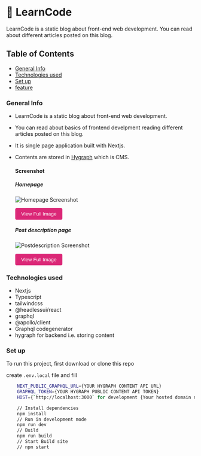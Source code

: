 # 🚀 LearnCode

LearnCode is a static blog about front-end web development. You can read about different articles posted on this blog.

## Table of Contents

- [General Info](#general-info)
- [Technologies used](#technologies-used)
- [Set up](#set-up)
- [feature](#feature)

### General Info

- LearnCode is a static blog about front-end web development.
- You can read about basics of frontend develpment reading different articles posted on this blog.
- It is single page application built with Nextjs.
- Contents are stored in [Hygraph](https://hygraph.com/) which is CMS.

  #### Screenshot

  ##### Homepage

  ![Homepage Screenshot](https://media.graphassets.com/output=format:jpg/resize=height:800,fit:max/0te9GWUgQfewBi5GfPUG 'Homepage')

   <form action="https://media.graphassets.com/output=format:jpg/resize=height:800,fit:max/eVNO87aLTqWluQLgiUII" method="get" target="_blank"><button type="submit">View Full Image</button></form>

  ##### Post description page

  ![Postdescription Screenshot](https://media.graphassets.com/output=format:jpg/resize=height:800,fit:max/d4cj9sUMQ522bUMdbEgs 'post description page')

  <form action="https://media.graphassets.com/output=format:jpg/resize=height:800,fit:max/paRrXijWQ5lYizSYXK3h" method="get" target="_blank"><button type="submit">View Full Image</button></form>

### Technologies used

- Nextjs
- Typescript
- tailwindcss
- @headlessui/react
- graphql
- @apollo/client
- Graphql codegenerator
- hygraph for backend i.e. storing content

### Set up

To run this project, first download or clone this repo

create `.env.local` file and fill

```bash
    NEXT_PUBLIC_GRAPHQL_URL={YOUR HYGRAPH CONTENT API URL}
    GRAPHQL_TOKEN={YOUR HYGRAPH PUBLIC CONTENT API TOKEN}
    HOST={`http://localhost:3000` for development {Your hosted domain name} for production}
```

```bash
    // Install dependencies
    npm install
    // Run in development mode
    npm run dev
    // Build
    npm run build
    // Start Build site
    // npm start
```

<style>
    button{
        background:#db2777;
        cursor:pointer;
        border:0;
        color: white;
        padding: 8px 16px;
        border-radius: 4px;
        box-shadow: 2px 2px 1px rgba(255,255,255,.2);
    }
</style>
